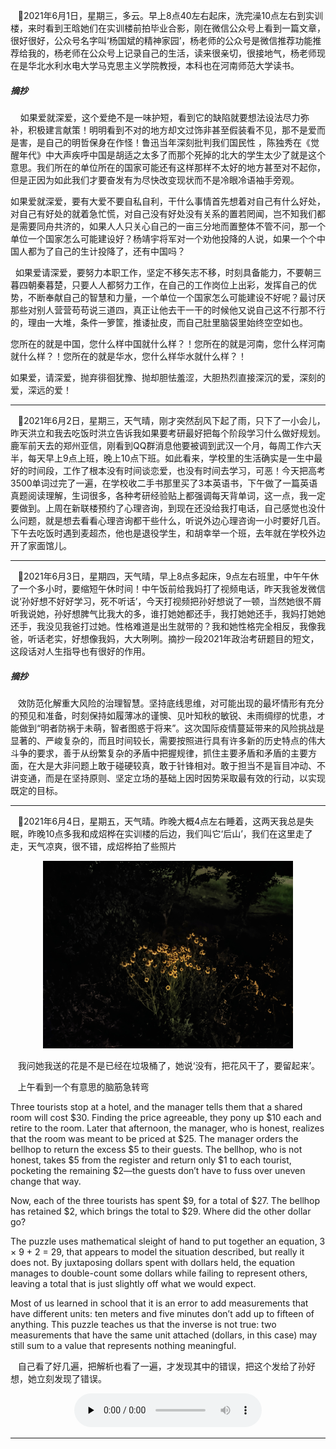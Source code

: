 ﻿&nbsp;&nbsp;&nbsp;🥘2021年6月1日，星期三，多云。早上8点40左右起床，洗完澡10点左右到实训楼，来时看到王晗她们在实训楼前拍毕业合影，刚在微信公众号上看到一篇文章，很好很好，公众号名字叫‘杨国斌的精神家园’，杨老师的公众号是微信推荐功能推荐给我的，杨老师在公众号上记录自己的生活，读来很亲切，很接地气，杨老师现在是华北水利水电大学马克思主义学院教授，本科也在河南师范大学读书。

##### 摘抄

&nbsp;&nbsp;&nbsp; 如果爱就深爱，这个爱绝不是一味护短，看到它的缺陷就要想法设法尽力弥补，积极建言献策！明明看到不对的地方却文过饰非甚至假装看不见，那不是爱而是害，是自己的明哲保身在作怪！鲁迅当年深刻批判我们国民性 ，陈独秀在《觉醒年代》中大声疾呼中国是胡适之太多了而那个死掉的北大的学生太少了就是这个意思。我们所在的单位所在的国家可能还有这样那样不太好的地方甚至对不起你，但是正因为如此我们才要奋发有为尽快改变现状而不是冷眼冷语袖手旁观。

   如果爱就深爱，要有大爱不要自私自利，干什么事情首先想着对自己有什么好处，对自己有好处的就着急忙慌，对自己没有好处没有关系的置若罔闻，岂不知我们都是需要同舟共济的，如果人人只关心自己的一亩三分地而置整体不管不问，那一个单位一个国家怎么可能建设好？杨靖宇将军对一个劝他投降的人说，如果一个个中国人都为了自己的生计投降了，还有中国吗？

 &nbsp;&nbsp;如果爱请深爱，要努力本职工作，坚定不移矢志不移，时刻具备能力，不要朝三暮四朝秦暮楚，只要人人都努力工作，在自己的工作岗位上出彩，发挥自己的优势，不断奉献自己的智慧和力量，一个单位一个国家怎么可能建设不好呢？最讨厌那些对别人营营苟苟说三道四，真正让他去干一干的时候他又说自己这不行那不行的，理由一大堆，条件一箩筐，推诿扯皮，而自己肚里脑袋里始终空空如也。

   您所在的就是中国，您什么样中国就什么样？！您所在的就是河南，您什么样河南就什么样？！您所在的就是华水，您什么样华水就什么样？！

​    如果爱，请深爱，抛弃徘徊犹豫、抛却胆怯羞涩，大胆热烈直接深沉的爱，深刻的爱，深远的爱！

---

&nbsp;&nbsp;&nbsp;🚩2021年6月2日，星期三，天气晴，刚才突然刮风下起了雨，只下了一小会儿，昨天洪立和我去吃饭时洪立告诉我如果要考研最好把每个阶段学习什么做好规划。鹿军前天去的郑州亚信，刚看到QQ群消息他要被调到武汉一个月，每周工作六天半，每天早上9点上班，晚上10点下班。如此看来，学校里的生活确实是一生中最好的时间段，工作了根本没有时间谈恋爱，也没有时间去学习，可恶！今天把高考3500单词过完了一遍，在学校收二手书那里买了3本英语书，下午做了一篇英语真题阅读理解，生词很多，各种考研经验贴上都强调每天背单词，这一点，我一定要做到。上周在新联楼预约了心理咨询，到现在还没给我打电话，自己感觉也没什么问题，就是想去看看心理咨询都干些什么，听说外边心理咨询一小时要好几百。下午去吃饭时遇到麦超杰，他也是退役学生，和胡幸举一个班，去年就在学校外边开了家面馆儿。

---

&nbsp;&nbsp;&nbsp;🚗2021年6月3日，星期四，天气晴，早上8点多起床，9点左右班里，中午午休了一个多小时，要缩短午休时间！中午饭前给我妈打了视频电话，昨天我爸发微信说‘孙好想不好好学习，死不听话’，今天打视频把孙好想说了一顿，当然她很不屑听我说她，孙好想脾气比我大的多，谁打她她都还手，我打她她还手，我妈打她她还手，我没见我爸打过她。性格难道是出生就带的？我和她性格完全相反，我像我爸，听话老实，好想像我妈，大大咧咧。摘抄一段2021年政治考研题目的短文，这段话对人生指导也有很好的作用。

##### 摘抄

&nbsp;&nbsp;&nbsp;效防范化解重大风险的治理智慧。坚持底线思维，对可能出现的最坏情形有充分的预见和准备，时刻保持如履薄冰的谨懊、见叶知秋的敏锐、未雨绸缪的忧患，オ能做到“明者防祸于未萌，智者图惑于将来”。这次国际疫情蔓延带来的风险挑战是显著的、严峻复杂的，而且时间较长，需要按照进行具有许多新的历史特点的伟大斗争的要求，善于从纷繁复杂的矛盾中把握规律，抓住主要矛盾和矛盾的主要方面，在大是大非问题上敢于碰硬较真，敢于针锋相对。敢于担当不是盲目冲动、不讲变通，而是在坚持原则、坚定立场的基础上因时因势采取最有效的行动，以实现既定的目标。

---

&nbsp;&nbsp;&nbsp;👒2021年6月4日，星期五，天气晴。昨晚大概4点左右睡着，这两天我总是失眠，昨晚10点多我和成炤桦在实训楼的后边，我们叫它‘后山’，我们在这里走了走，天气凉爽，很不错，成炤桦拍了些照片

<div align=center> <img src="../img/花朵.jpg" width=400></div>

&nbsp;&nbsp;&nbsp;我问她我送的花是不是已经在垃圾桶了，她说‘没有，把花风干了，要留起来’。

&nbsp;&nbsp;&nbsp;上午看到一个有意思的脑筋急转弯

Three tourists stop at a hotel, and the manager tells them that a shared room will cost $30. Finding the price agreeable, they pony up $10 each and retire to the room. Later that afternoon, the manager, who is honest, realizes that the room was meant to be priced at $25. The manager orders the bellhop to return the excess $5 to their guests. The bellhop, who is not honest, takes $5 from the register and return only $1 to each tourist, pocketing the remaining $2—the guests don’t have to fuss over uneven change that way.

Now, each of the three tourists has spent $9, for a total of $27. The bellhop has retained $2, which brings the total to $29. Where did the other dollar go?

The puzzle uses mathematical sleight of hand to put together an equation, 3 × 9 + 2 = 29, that appears to model the situation described, but really it does not. By juxtaposing dollars spent with dollars held, the equation manages to double-count some dollars while failing to represent others, leaving a total that is just slightly off what we would expect.

Most of us learned in school that it is an error to add measurements that have different units: ten meters and five minutes don’t add up to fifteen of anything. This puzzle teaches us that the inverse is not true: two measurements that have the same unit attached (dollars, in this case) may still sum to a value that represents nothing meaningful.

&nbsp;&nbsp;&nbsp;自己看了好几遍，把解析也看了一遍，才发现其中的错误，把这个发给了孙好想，她立刻发现了错误。

<div align=center>
<audio id="audio" controls="" preload="none" >
	<source id="mp3" src="../audio/puzzleSolving.mp3">
</audio>
</div>

---

